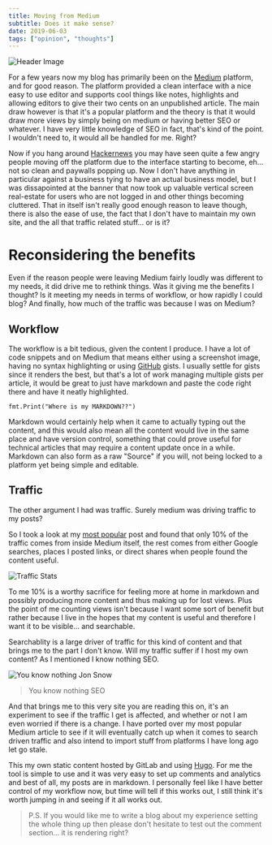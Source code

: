 ```yaml
---
title: Moving from Medium
subtitle: Does it make sense?
date: 2019-06-03
tags: ["opinion", "thoughts"]
---
```

![Header Image](/img/moving-from-medium.jpeg)

For a few years now my blog has primarily been on the [Medium](medium.com) platform, and for good reason. The platform provided a clean interface with a nice easy to use editor and supports cool things like notes, highlights and allowing editors to give their two cents on an unpublished article. The main draw however is that it's a popular platform and the theory is that it would draw more views by simply being on medium or having better SEO or whatever. I have very little knowledge of SEO in fact, that's kind of the point. I wouldn't need to, it would all be handled for me. Right?

Now if you hang around [Hackernews](news.ycombinator.com) you may have seen quite a few angry people moving off the platform due to the interface starting to become, eh... not so clean and paywalls popping up. Now I don't have anything in particular against a business tying to have an actual business model, but I was dissapointed at the banner that now took up valuable vertical screen real-estate for users who are not logged in and other things becoming cluttered. That in itself isn't really good enough reason to leave though, there is also the ease of use, the fact that I don't have to maintain my own site, and the all that traffic related stuff... or is it?

# Reconsidering the benefits
Even if the reason people were leaving Medium fairly loudly was different to my needs, it did drive me to rethink things. Was it giving me the benefits I thought? Is it meeting my needs in terms of workflow, or how rapidly I could blog? And finally, how much of the traffic was because I was on Medium? 

## Workflow
The workflow is a bit tedious, given the content I produce. I have a lot of code snippets and on Medium that means either using a screenshot image, having no syntax highlighting or using [GitHub](https://github.com) gists. I usually settle for gists since it renders the best, but that's a lot of work managing multiple gists per article, it would be great to just have markdown and paste the code right there and have it neatly highlighted.

```golang
fmt.Print("Where is my MARKDOWN??")
```
Markdown would certainly help when it came to actually typing out the content, and this would also mean all the content would live in the same place and have version control, something that could prove useful for technical articles that may require a content update once in a while. Markdown can also form as a raw "Source" if you will, not being locked to a platform yet being simple and editable.

## Traffic
The other argument I had was traffic. Surely medium was driving traffic to my posts?

So I took a look at my [most popular](https://dvisagie.com/post/building-a-desktop-ui-in-go/) post and found that only 10% of the traffic comes from inside Medium itself, the rest comes from either Google searches, places I posted links, or direct shares when people found the content useful.

![Traffic Stats](/img/moving-to-medium-1.png)

To me 10% is a worthy sacrifice for feeling more at home in markdown and possibly producing more content and thus making up for lost views. Plus the point of me counting views isn't because I want some sort of benefit but rather because I live in the hopes that my content is useful and therefore I want it to be visible... and searchable.

Searchablity is a large driver of traffic for this kind of content and that brings me to the part I don't know. Will my traffic suffer if I host my own content? As I mentioned I know nothing SEO.

>
![You know nothing Jon Snow](/img/jon-knows-nothing.gif)
> You know nothing SEO

And that brings me to this very site you are reading this on, it's an experiment to see if the traffic I get is affected, and whether or not I am even worried if there is a change. I have ported over my most popular Medium article to see if it will eventually catch up when it comes to search driven traffic and also intend to import stuff from platforms I have long ago let go stale.

This my own static content hosted by GitLab and using [Hugo](https://gohugo.io/). For me the tool is simple to use and it was very easy to set up comments and analytics and best of all, my posts are in markdown. I personally feel like I have better control of my workflow now, but time will tell if this works out, I still think it's worth jumping in and seeing if it all works out.

> P.S.
> If you would like me to write a blog about my experience setting the whole thing up then please don't hesitate to test out the comment section... it is rendering right?










